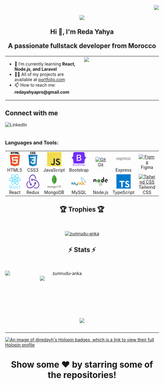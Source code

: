 <img align="right" src="https://visitor-badge.laobi.icu/badge?page_id=Reda-Yh.Reda-Yh">

<h2>
  <p align="center" size=30>
  <a href="https://git.io/typing-svg">
    <img src="https://readme-typing-svg.herokuapp.com/?lines=Hello,+There!+👋;This+is+Reda+Yahya....;Nice+to+meet+you!&center=true&size=30&color=000000&font-weight=bold;">
  </a>
</p>
<p align="center">Hi 👋, I'm Reda Yahya</p>
<p align="center">A passionate fullstack developer from Morocco</p>
</h2>

<table border="0">
 <tr>
    <td width="50%" valign="top">
              <ul>
            <li>🌱 I’m currently learning <strong>React, Node.js, and Laravel</strong></li>
            <li>👨‍💻 All of my projects are available at <a href="https://monportfolio-dusky.vercel.app/">portfolio.com</a></li>
            <li>📫 How to reach me: <strong>redayahyapro@gmail.com</strong></li>
        </ul>
    </td>
    <td width="50%" valign="top">
        <img src="https://i.pinimg.com/originals/81/17/8b/81178b47a8598f0c81c4799f2cdd4057.gif" style="display: block; margin: auto;">
    </td>
 </tr>
</table>

## Connect with me

[<img align="left" alt="LinkedIn" src="https://img.shields.io/badge/linkedin-%230077B5.svg?&style=for-the-badge&logo=linkedin&logoColor=white" />](https://www.linkedin.com/in/reda-yahya-920976253/)

<br />
<br />


<h3 align="left">Languages and Tools:</h3>
<table>
  <tr>
    <td align="center" width="96">
      <a href="https://www.w3.org/html/" target="_blank" rel="noreferrer">
        <img src="https://raw.githubusercontent.com/devicons/devicon/master/icons/html5/html5-original-wordmark.svg" width="48" height="48" alt="HTML5" />
      </a>
      <br>HTML5
    </td>
    <td align="center" width="96">
      <a href="https://www.w3schools.com/css/" target="_blank" rel="noreferrer">
        <img src="https://raw.githubusercontent.com/devicons/devicon/master/icons/css3/css3-original-wordmark.svg" width="48" height="48" alt="CSS3" />
      </a>
      <br>CSS3
    </td>
    <td align="center" width="96">
      <a href="https://developer.mozilla.org/en-US/docs/Web/JavaScript" target="_blank" rel="noreferrer">
        <img src="https://raw.githubusercontent.com/devicons/devicon/master/icons/javascript/javascript-original.svg" width="48" height="48" alt="JavaScript" />
      </a>
      <br>JavaScript
    </td>
        <td align="center" width="96">
      <a href="https://getbootstrap.com" target="_blank" rel="noreferrer">
        <img src="https://raw.githubusercontent.com/devicons/devicon/master/icons/bootstrap/bootstrap-plain-wordmark.svg" width="48" height="48" alt="Bootstrap" />
      </a>
      <br>Bootstrap
    </td>
    <td align="center" width="96">
      <a href="https://git-scm.com/" target="_blank" rel="noreferrer">
        <img src="https://www.vectorlogo.zone/logos/git-scm/git-scm-icon.svg" width="48" height="48" alt="Git" />
      </a>
      <br>Git
    </td>
    <td align="center" width="96">
      <a href="https://expressjs.com" target="_blank" rel="noreferrer">
        <img src="https://raw.githubusercontent.com/devicons/devicon/master/icons/express/express-original-wordmark.svg" width="48" height="48" alt="Express" />
      </a>
      <br>Express
    </td>
    <td align="center" width="96">
      <a href="https://www.figma.com/" target="_blank" rel="noreferrer">
        <img src="https://www.vectorlogo.zone/logos/figma/figma-icon.svg" width="48" height="48" alt="Figma" />
      </a>
      <br>Figma
    </td>
    <td align="center" width="96">
      <a href="https://www.python.org" target="_blank" rel="noreferrer">
        <img src="https://raw.githubusercontent.com/devicons/devicon/master/icons/python/python-original.svg" width="48" height="48" alt="Python" />
      </a>
      <br>Python
    </td>
        <td align="center" width="96">
      <a href="https://www.php.net" target="_blank" rel="noreferrer">
        <img src="https://raw.githubusercontent.com/devicons/devicon/master/icons/php/php-original.svg" width="48" height="48" alt="PHP" />
      </a>
      <br>PHP
    </td>
    <td align="center" width="96">
      <a href="https://laravel.com/" target="_blank" rel="noreferrer">
        <img src="https://upload.wikimedia.org/wikipedia/commons/9/9a/Laravel.svg" width="48" height="48" alt="Laravel" />
      </a>
      <br>Laravel
    </td>
  </tr>
  <tr>
        <td align="center" width="96">
      <a href="https://reactjs.org/" target="_blank" rel="noreferrer">
        <img src="https://raw.githubusercontent.com/devicons/devicon/master/icons/react/react-original-wordmark.svg" width="48" height="48" alt="React" />
      </a>
      <br>React
    </td>
    <td align="center" width="96">
      <a href="https://redux.js.org" target="_blank" rel="noreferrer">
        <img src="https://raw.githubusercontent.com/devicons/devicon/master/icons/redux/redux-original.svg" width="48" height="48" alt="Redux" />
      </a>
      <br>Redux
    </td>
    <td align="center" width="96">
      <a href="https://www.mongodb.com/" target="_blank" rel="noreferrer">
        <img src="https://raw.githubusercontent.com/devicons/devicon/master/icons/mongodb/mongodb-original-wordmark.svg" width="48" height="48" alt="MongoDB" />
      </a>
      <br>MongoDB
    </td>
    <td align="center" width="96">
      <a href="https://www.mysql.com/" target="_blank" rel="noreferrer">
        <img src="https://raw.githubusercontent.com/devicons/devicon/master/icons/mysql/mysql-original-wordmark.svg" width="48" height="48" alt="MySQL" />
      </a>
      <br>MySQL
    </td>
    <td align="center" width="96">
      <a href="https://nodejs.org" target="_blank" rel="noreferrer">
        <img src="https://raw.githubusercontent.com/devicons/devicon/master/icons/nodejs/nodejs-original-wordmark.svg" width="48" height="48" alt="Node.js" />
      </a>
      <br>Node.js
    </td>
    <td align="center" width="96">
      <a href="https://www.typescriptlang.org/" target="_blank" rel="noreferrer">
        <img src="https://raw.githubusercontent.com/devicons/devicon/master/icons/typescript/typescript-original.svg" width="48" height="48" alt="TypeScript" />
      </a>
      <br>TypeScript
    </td>
    <td align="center" width="96">
      <a href="https://tailwindcss.com/" target="_blank" rel="noreferrer">
        <img src="https://www.vectorlogo.zone/logos/tailwindcss/tailwindcss-icon.svg" width="48" height="48" alt="Tailwind CSS" />
      </a>
      <br>Tailwind CSS
    </td>
    <td align="center" width="96">
      <a href="https://firebase.google.com/" target="_blank" rel="noreferrer">
        <img src="https://www.vectorlogo.zone/logos/firebase/firebase-icon.svg" width="48" height="48" alt="Firebase" />
      </a>
      <br>Firebase
    </td>
        <td align="center" width="96">
      <a href="https://azure.microsoft.com/en-in/" target="_blank" rel="noreferrer">
        <img src="https://www.vectorlogo.zone/logos/microsoft_azure/microsoft_azure-icon.svg" width="48" height="48" alt="Azure" />
      </a>
      <br>Azure
    </td>
  </tr>
  <tr>
  </tr>
</table>


<h2 align="center">🏆 Trophies 🏆</h2>
<br>
<p align=center>
  <div align=center>
       <a href="https://github.com/Reda-Yh" title="Go to Source">
      <img align="center" src="https://github-profile-trophy.vercel.app/?username=Reda-Yh&theme=onedark" alt="zumrudu-anka" />
    </a>
   </div>
 </p>


<h2 align="center">⚡ Stats ⚡</h2>
<br>
<p align=center>
  <div align=center>
    <a href="https://github.com/Reda-Yh" title="Go to Source">
      <img align="left" width=390 src="https://streak-stats.demolab.com/?user=Reda-Yh&theme=react&border=61dafb&hide_border=true" alt="zumrudu-anka" />
    </a>
    <a href="https://github.com/Reda-Yh" title="Go to Source">
      <img align="right" width=390 src="https://github-readme-stats.vercel.app/api?username=Reda-Yh&show_icons=true&theme=react&border_color=61dafb&hide_border=true" />
    </a>
  </div>
  <br><br><br><br><br><br><br><br><br>
  <div align=center>
    <a href="https://github.com/Reda-Yh">
      <img height=200 align="center" src="https://github-readme-stats.vercel.app/api/top-langs/?username=Reda-Yh&hide=c%23,powershell,Mathematica,Ruby,Objective-C,Objective-C%2b%2b,Cuda&title_color=61dafb&text_color=ffffff&icon_color=61dafb&bg_color=20232a&langs_count=8&layout=compact&border_color=61dafb&hide_border=true&size_weight=0.5&count_weight=0.5" />
    </a>


  </div>
  <br>
</p>

<hr>

[![An image of @redayh's Holopin badges, which is a link to view their full Holopin profile](https://holopin.me/redayh)](https://holopin.io/@redayh)

<h1 align="center">Show some ❤️ by starring some of the repositories!</h1>
